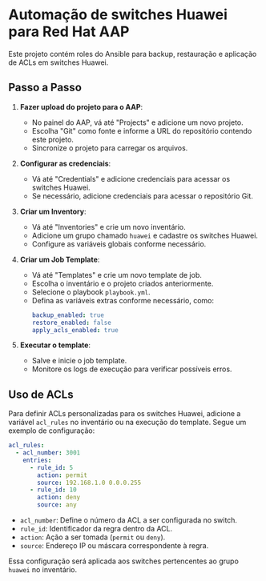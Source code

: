 # Automação de switches Huawei para Red Hat AAP

Este projeto contém roles do Ansible para backup, restauração e aplicação de ACLs em switches Huawei.


## Passo a Passo

1. **Fazer upload do projeto para o AAP**:
   - No painel do AAP, vá até "Projects" e adicione um novo projeto.
   - Escolha "Git" como fonte e informe a URL do repositório contendo este projeto.
   - Sincronize o projeto para carregar os arquivos.

2. **Configurar as credenciais**:
   - Vá até "Credentials" e adicione credenciais para acessar os switches Huawei.
   - Se necessário, adicione credenciais para acessar o repositório Git.

3. **Criar um Inventory**:
   - Vá até "Inventories" e crie um novo inventário.
   - Adicione um grupo chamado `huawei` e cadastre os switches Huawei.
   - Configure as variáveis globais conforme necessário.

4. **Criar um Job Template**:
   - Vá até "Templates" e crie um novo template de job.
   - Escolha o inventário e o projeto criados anteriormente.
   - Selecione o playbook `playbook.yml`.
   - Defina as variáveis extras conforme necessário, como:
     ```yaml
     backup_enabled: true
     restore_enabled: false
     apply_acls_enabled: true
     ```

5. **Executar o template**:
   - Salve e inicie o job template.
   - Monitore os logs de execução para verificar possíveis erros.

## Uso de ACLs

Para definir ACLs personalizadas para os switches Huawei, adicione a variável `acl_rules` no inventário ou na execução do template. Segue um exemplo de configuração:

```yaml
acl_rules:
  - acl_number: 3001
    entries:
      - rule_id: 5
        action: permit
        source: 192.168.1.0 0.0.0.255
      - rule_id: 10
        action: deny
        source: any
```

- `acl_number`: Define o número da ACL a ser configurada no switch.
- `rule_id`: Identificador da regra dentro da ACL.
- `action`: Ação a ser tomada (`permit` ou `deny`).
- `source`: Endereço IP ou máscara correspondente à regra.

Essa configuração será aplicada aos switches pertencentes ao grupo `huawei` no inventário.
